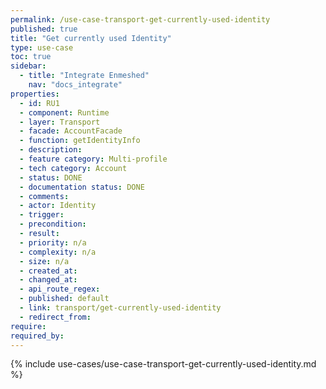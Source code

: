 ```yaml
---
permalink: /use-case-transport-get-currently-used-identity
published: true
title: "Get currently used Identity"
type: use-case
toc: true
sidebar:
  - title: "Integrate Enmeshed"
    nav: "docs_integrate"
properties:
  - id: RU1
  - component: Runtime
  - layer: Transport
  - facade: AccountFacade
  - function: getIdentityInfo
  - description:
  - feature category: Multi-profile
  - tech category: Account
  - status: DONE
  - documentation status: DONE
  - comments:
  - actor: Identity
  - trigger:
  - precondition:
  - result:
  - priority: n/a
  - complexity: n/a
  - size: n/a
  - created_at:
  - changed_at:
  - api_route_regex:
  - published: default
  - link: transport/get-currently-used-identity
  - redirect_from:
require:
required_by:
---
```


{% include use-cases/use-case-transport-get-currently-used-identity.md %}
